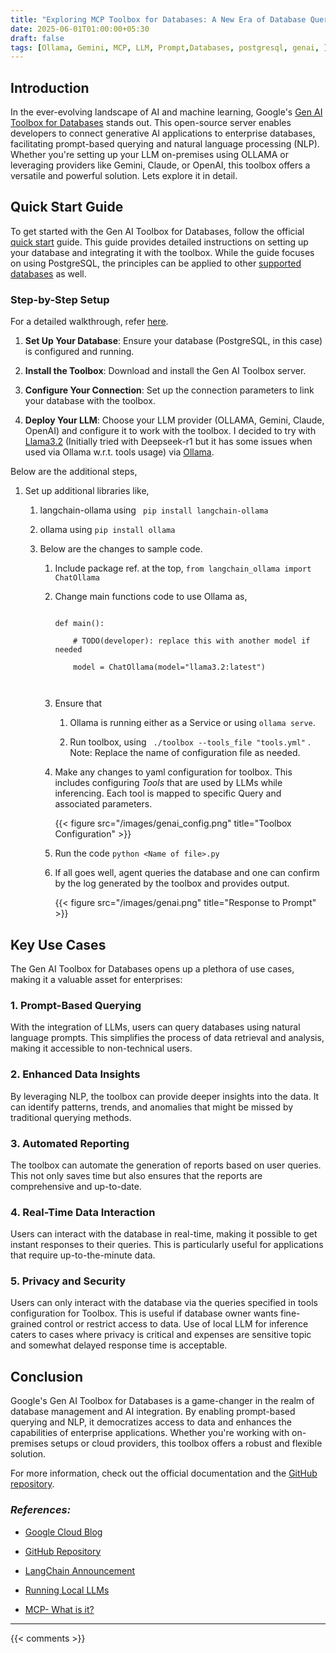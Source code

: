 ```yaml
---
title: "Exploring MCP Toolbox for Databases: A New Era of Database Querying"
date: 2025-06-01T01:00:00+05:30
draft: false
tags: [Ollama, Gemini, MCP, LLM, Prompt,Databases, postgresql, genai, ]
---
```




## Introduction
 

In the ever-evolving landscape of AI and machine learning, Google's [Gen AI Toolbox for Databases](https://googleapis.github.io/genai-toolbox) stands out. This open-source server enables developers to connect generative AI applications to enterprise databases, facilitating prompt-based querying and natural language processing (NLP). Whether you're setting up your LLM on-premises using OLLAMA or leveraging providers like Gemini, Claude, or OpenAI, this toolbox offers a versatile and powerful solution. Lets explore it in detail.

 

## Quick Start Guide

 

To get started with the Gen AI Toolbox for Databases, follow the official [quick start](https://googleapis.github.io/genai-toolbox/getting-started/local_quickstart) guide. This guide provides detailed instructions on setting up your database and integrating it with the toolbox. While the guide focuses on using PostgreSQL, the principles can be applied to other [supported databases](https://googleapis.github.io/genai-toolbox/resources/sources/)  as well.

 

### Step-by-Step Setup

 

For a detailed walkthrough, refer [here](https://googleapis.github.io/genai-toolbox/getting-started/local_quickstart/).

 

1. **Set Up Your Database**: Ensure your database (PostgreSQL, in this case) is configured and running.

2. **Install the Toolbox**: Download and install the Gen AI Toolbox server.

3. **Configure Your Connection**: Set up the connection parameters to link your database with the toolbox.

4. **Deploy Your LLM**: Choose your LLM provider (OLLAMA, Gemini, Claude, OpenAI) and configure it to work with the toolbox. I decided to try with [Llama3.2](https://ollama.com/library/llama3.2) (Initially tried with Deepseek-r1 but it has some issues when used via Ollama w.r.t. tools usage) via [Ollama](https://ollama.com/).

Below are the additional steps, 

   1.  Set up additional libraries like,

       1.  langchain-ollama using ``` pip install langchain-ollama```

       2.  ollama using ``` pip install ollama ```

       3.  Below are the changes to sample code.

           1.  Include package ref. at the top, ```from langchain_ollama import ChatOllama```

           2.  Change main functions code to use Ollama as,

                ```

                def main():

                    # TODO(developer): replace this with another model if needed

                    model = ChatOllama(model="llama3.2:latest")

 

                ```

           3. Ensure that

              1. Ollama is running either as a Service or using ``` ollama serve ```.

              2. Run toolbox, using ```  ./toolbox --tools_file "tools.yml" ``` . Note: Replace the name of configuration file as needed.

           4. Make any changes to yaml configuration for toolbox. This includes configuring *Tools* that are used by LLMs while inferencing. Each tool is mapped to specific Query and associated parameters.  

                {{< figure src="/images/genai_config.png" title="Toolbox Configuration" >}}
    

           5. Run the code ``` python <Name of file>.py ```

           6. If all goes well, agent queries the database and one can confirm by the log generated by the toolbox and provides output.

                {{< figure src="/images/genai.png" title="Response to Prompt" >}}
 

## Key Use Cases

 

The Gen AI Toolbox for Databases opens up a plethora of use cases, making it a valuable asset for enterprises:

 

### 1. Prompt-Based Querying

 

With the integration of LLMs, users can query databases using natural language prompts. This simplifies the process of data retrieval and analysis, making it accessible to non-technical users.

 

### 2. Enhanced Data Insights

 

By leveraging NLP, the toolbox can provide deeper insights into the data. It can identify patterns, trends, and anomalies that might be missed by traditional querying methods.

 

### 3. Automated Reporting

 

The toolbox can automate the generation of reports based on user queries. This not only saves time but also ensures that the reports are comprehensive and up-to-date.

 

### 4. Real-Time Data Interaction

 

Users can interact with the database in real-time, making it possible to get instant responses to their queries. This is particularly useful for applications that require up-to-the-minute data.

 

### 5. Privacy and Security

 
Users can only interact with the database via the queries specified in tools configuration for Toolbox. This is useful if database owner wants fine-grained control or restrict access to data. Use of local LLM for inference caters to cases where privacy is critical and expenses are sensitive topic and somewhat delayed response time is acceptable. 
 

## Conclusion

 

Google's Gen AI Toolbox for Databases is a game-changer in the realm of database management and AI integration. By enabling prompt-based querying and NLP, it democratizes access to data and enhances the capabilities of enterprise applications. Whether you're working with on-premises setups or cloud providers, this toolbox offers a robust and flexible solution.

 

For more information, check out the official documentation and the [GitHub repository](https://github.com/googleapis/genai-toolbox).

 

### *References:*

 

- [Google Cloud Blog](https://cloud.google.com/blog/products/ai-machine-learning/announcing-gen-ai-toolbox-for-databases-get-started-today/)

- [GitHub Repository](https://github.com/googleapis/genai-toolbox)

- [LangChain Announcement](https://www.timesofai.com/news/google-langchain-gen-ai-toolbox-for-databases/)

- [Running Local LLMs](https://spin.atomicobject.com/running-local-llms/)

- [MCP- What is it?](https://addyo.substack.com/p/mcp-what-it-is-and-why-it-matters)

---

{{< comments >}}